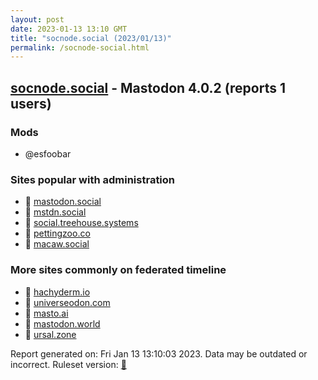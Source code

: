 ```yaml
---
layout: post
date: 2023-01-13 13:10 GMT
title: "socnode.social (2023/01/13)"
permalink: /socnode-social.html
---
```


## [socnode.social](https://socnode.social) - Mastodon 4.0.2 (reports 1 users)

### Mods
 * @esfoobar

### Sites popular with administration

* 🐘 [mastodon.social](/mastodon-social.html)
* 🐘 [mstdn.social](/mstdn-social.html)
* 🐘 [social.treehouse.systems](/social-treehouse-systems.html)
* 🐘 [pettingzoo.co](/pettingzoo-co.html)
* 🐘 [macaw.social](/macaw-social.html)

### More sites commonly on federated timeline

* 🐘 [hachyderm.io](/hachyderm-io.html)
* 🐘 [universeodon.com](/universeodon-com.html)
* 🐘 [masto.ai](/masto-ai.html)
* 🐘 [mastodon.world](/mastodon-world.html)
* 🐘 [ursal.zone](/ursal-zone.html)

Report generated on: Fri Jan 13 13:10:03 2023. Data may be outdated or incorrect.
Ruleset version: [🧁](/version-cupcake)
